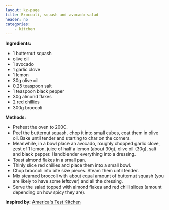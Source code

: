 ```yaml
---
layout: kz-page
title: Broccoli, squash and avocado salad
header: no
categories:
    - kitchen
---
```


**Ingredients:**

* 1 butternut squash
* olive oil
<nbsp></nbsp>
* 1 avocado
* 1 garlic clove
* 1 lemon
* 30g olive oil
* 0.25 teaspoon salt
* 1 teaspoon black pepper
<nbsp></nbsp>
* 30g almond flakes
* 2 red chillies
* 300g broccoli

**Methods:**

* Preheat the oven to 200C.
* Peel the butternut squash, chop it into small cubes, coat them in olive oil. Bake until tender and starting to char on the corners.
* Meanwhile, in a bowl place an avocado, roughly chopped garlic clove, zest of 1 lemon, juice of half a lemon (about 30g), olive oil (30g), salt and black pepper. Handblender everything into a dressing.
* Toast almond flakes in a small pan.
* Thinly slice red chillies and place them into a small bowl.
* Chop broccoli into bite size pieces. Steam them until tender.
* Mix steamed broccoli with about equal amount of butternut squash (you are likely to have some leftover) and all the dressing.
* Serve the salad topped with almond flakes and red chilli slices (amount depending on how spicy they are).

**Inspired by:** [America's Test Kitchen](https://youtu.be/rgAyIqJdBoI)

